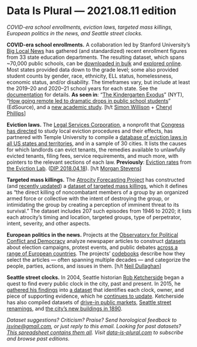 Data Is Plural — 2021.08.11 edition
===================================

*COVID-era school enrollments, eviction laws, targeted mass killings, European politics in the news, and Seattle street clocks.*


__COVID-era school enrollments.__ A collaboration led by Stanford University’s [Big Local News](https://biglocalnews.org) has gathered (and standardized) recent enrollment figures from 33 state education departments. The resulting dataset, which spans ~70,000 public schools, can be [downloaded in bulk](https://purl.stanford.edu/zf406jp4427) and [explored online](https://stanford-school-enrollment-project.datasette.io/). Most states provided data down to the grade level; some also provided student counts by gender, race, ethnicity, ELL status, homelessness, economic status, and/or disability. The timeframes vary, but include at least the 2019–20 and 2020–21 school years for each state. See the [documentation](https://docs.google.com/document/d/1WRm4KZPDGL1USPaf0E1AIa7gbyeKncv04Pg_rM1N7po/edit) for details. __As seen in__: “[The Kindergarten Exodus](https://www.nytimes.com/2021/08/07/us/covid-kindergarten-enrollment.html)” (NYT), “[How going remote led to dramatic drops in public school students](https://edsource.org/2021/how-going-remote-led-to-dramatic-drops-in-public-school-students/659005)” (EdSource), and a [new academic study](https://cepa.stanford.edu/content/revealed-preferences-school-reopening-evidence-public-school-disenrollment). [h/t [Simon Willison](https://simonwillison.net/2021/Aug/8/school-enrollment/) + [Cheryl Phillips](https://twitter.com/cephillips/status/1424048330150072323)]


__Eviction laws.__ The [Legal Services Corporation](https://www.lsc.gov/about-lsc/who-we-are), a nonprofit that [Congress has directed](https://www.lsc.gov/initiatives/effect-state-local-laws-evictions) to study local eviction procedures and their effects, has partnered with Temple University to compile a [database of eviction laws in all US states and territories](https://www.lsc.gov/initiatives/effect-state-local-laws-evictions/lsc-eviction-laws-database), and in a sample of 30 cities. It lists the causes for which landlords can evict tenants, the remedies available to unlawfully evicted tenants, filing fees, service requirements, and much more, with pointers to the relevant sections of each law. __Previously__: [Eviction rates](https://evictionlab.org/map/) from [the Eviction Lab](https://evictionlab.org/about/). ([DIP 2018.04.18](https://www.data-is-plural.com/archive/2018-04-18-edition/)). [h/t [Morgan Stevens](https://datainnovation.org/2021/07/curating-eviction-laws-in-the-united-states/)]


__Targeted mass killings.__ The [Atrocity Forecasting Project](https://politicsir.cass.anu.edu.au/research/projects/atrocity-forecasting) has constructed (and [recently updated](https://twitter.com/goldsmithbe/status/1422776719631474690)) a [dataset of targeted mass killings](https://politicsir.cass.anu.edu.au/about-targeted-mass-killing-dataset), which it defines as “the direct killing of noncombatant members of a group by an organized armed force or collective with the intent of destroying the group, or intimidating the group by creating a perception of imminent threat to its survival.” The dataset includes 207 such episodes from 1946 to 2020; it lists each atrocity’s timing and location, targeted groups, type of perpetrator, intent, severity, and other aspects.


__European politics in the news.__ Projects at the [Observatory for Political Conflict and Democracy](https://poldem.eui.eu/) analyze newspaper articles to construct [datasets](https://poldem.eui.eu/download/) about election campaigns, protest events, and public debates [across a range of European countries](https://poldem.eui.eu/data-overview/). The projects’ [codebooks](https://poldem.eui.eu/codebooks/) describe how they select the articles — often spanning multiple decades — and categorize the people, parties, actions, and issues in them. [h/t [Neil Dullaghan](https://twitter.com/njdullaghan)]


__Seattle street clocks.__ In 2004, Seattle historian [Rob Ketcherside](http://ro-ket.com/) began a quest to find every public clock in the city, past and present. In 2015, he [gathered his findings](http://ba-kground.com/clock-db-where-seattles-street-clocks-were/) into [a dataset](https://doi.org/10.6084/m9.figshare.1455478) that identifies each clock, owner, and piece of supporting evidence, which he [continues to update](https://twitter.com/ro_ket/status/1405187161339535374). Ketcherside has also compiled datasets of [drive-in public markets](https://figshare.com/articles/dataset/Drive-In_Public_Markets/3427760), [Seattle street renamings](https://figshare.com/articles/dataset/Seattle_Streets_Renamed_over_time/1387714), and [the city’s new buildings in 1890](https://figshare.com/articles/dataset/New_Structures_1890_Seattle/1341924).


*Dataset suggestions? Criticism? Praise? Send horological feedback to jsvine@gmail.com, or just reply to this email. Looking for past datasets? [This spreadsheet contains them all](https://docs.google.com/spreadsheets/d/1wZhPLMCHKJvwOkP4juclhjFgqIY8fQFMemwKL2c64vk/edit#gid=0). Visit [data-is-plural.com](https://www.data-is-plural.com) to subscribe and browse past editions.*
